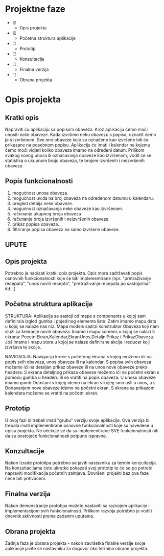 # Projektne faze
- [X] - Opis projekta
- [x] - Početna struktura aplikacije
- [ ] - Prototip
- [ ] - Konzultacije
- [ ] - Finalna verzija
- [ ] - Obrana projekta

# Opis projekta
## Kratki opis
Napraviti ću aplikaciju sa popisom obaveza. Kroz aplikaciju ćemo moći unositi naše obaveze. Kada izvršimo neku obavezu s popisa, označit ćemo je s izvršenom. Sve one obaveze koje su označene kao izvršene biti će prikazane na posebnom popisu. Aplikacija će imati i kalendar na kojemu ćemo moći vidjeti koliko obaveza imamo na određeni datum. Prilikom svakog novog unosa ili označavanja obaveze kao izvršenom, vodit će se statistika o ukupnom broju obaveza, te brojem izvršenih i neizvršenih obaveza. 

## Popis funkcionalnosti
1. mogućnost unosa obaveza.
2. mogućnost uvida na broj obaveza na određenom datumu u kalendaru.
3. pregled detalja neke obaveze.
4. mogućnost označavanja neke obaveze kao izvršenom.
5. računanje ukupnog broja obaveza
6. računanje broja izvršenih i neizvršenih obaveza.
6. prikaz popisa obaveza.
7. filtriranje popisa obaveza na samo izvršene obaveze.

## UPUTE
## Opis projekta
Potrebno je napisati kratki opis projekta.
Opis mora sadržavati popis osnovnih funkcionalnosti koje će biti implementirane (npr. "pretraživanje recepata", "unos novih recepta", "pretraživanje recepata po sastojcima" itd...)

## Početna struktura aplikacije

STRUKTURA:
Aplikacija se sastoji od mape s components u kojoj sam definirala izgled gumba i pojedinog elementa liste. Zatim imamo mapu data u kojoj se nalaze nas niz. Mapa models sadrzi konstruktor Obaveza koji nam služi za kreiranje novih obaveza. Imamo i mapu screens u kojoj se nalazi 5 ekrana: PocetniEkran,Kalendar,EkranUnos,DetaljniPrikaz i PrikazObaveza. Još imamo i mapu store u kojoj se nalaze definirsne akcije i reducer koji izvršava te akcije. 

NAVIGACIJA:
Navigacija kreće s početnog ekrana s kojeg možemo ići na popis svih obaveza, unos obaveza ili na kalendar. S popisa svih obaveza možemo ići na detaljan prikaz obaveze ili na unos nove obaveze preko headera. S ekrana detaljnog prikaza obaveze možemo ići na početni ekran s pomoću gumba u headeru ili se vratiti na popis obaveza. 
U unosu obaveze imamo gumb Odustani s kojeg idemo na ekran s kojeg smo ušli u unos, a s Dodavanjem nove obaveze idemo na početni ekran. S ekrana sa prikazom kalendara možemo se vratiti na početni ekran.

## Prototip
U ovoj fazi bi trebali imati "grubu" verziju svoje aplikacije. Ova verzija bi trebala imati implementirane osnovne funkcionalnosti koje su navedene u opisu projekta. Ne očekuje se da su implementirane SVE funkcionalnosti niti da su postojeće funkcionalnosti potpuno ispravne.

## Konzultacije
Nakon izrade prototipa potrebno se javiti nastavniku za termin konzultacija. Na konzultacijama ćete ukratko pokazati svoj prototip te će se po potrebi napraviti modifikacija početnih zahtjeva. Dovršeni projekti bez ove faze neće biti prihvaćeni.

## Finalna verzija
Nakon demonstracije prototipa možete nastaviti sa razvojem aplikacije i implementacijom svih funkcionalnosti. Prilikom razvoja potrebno je voditi dnevnik aktivnosti prema zadanim uputama.

## Obrana projekta
Zadnja faza je obrana projekta - nakon završetka finalne verzije svoje aplikacije javite se nastavniku za dogovor oko termina obrane projekta.

